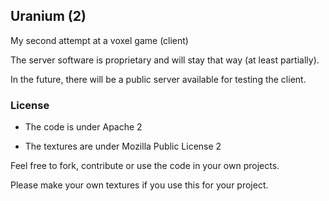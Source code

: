 ## Uranium (2)
My second attempt at a voxel game (client)

The server software is proprietary and will stay that way (at least partially).

In the future, there will be a public server available for testing the client.

### License
- The code is under Apache 2

- The textures are under Mozilla Public License 2

Feel free to fork, contribute or use the code in your own projects.

Please make your own textures if you use this for your project.